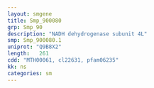 ```yaml
---
layout: smgene
title: Smp_900080
grp: Smp_90
description: "NADH dehydrogenase subunit 4L"
smp: Smp_900080.1
uniprot: "Q9B8X2"
length:   261
cdd: "MTH00061, cl22631, pfam06235"
kk: ns
categories: sm
---
```

